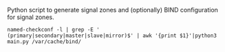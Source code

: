 Python script to generate signal zones and (optionally) BIND configuration for signal zones.

```
named-checkconf -l | grep -E ' (primary|secondary|master|slave|mirror)$' | awk '{print $1}'|python3 main.py /var/cache/bind/
```

